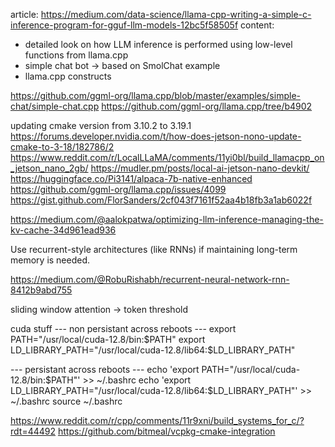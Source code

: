 article: https://medium.com/data-science/llama-cpp-writing-a-simple-c-inference-program-for-gguf-llm-models-12bc5f58505f
content: 
- detailed look on how LLM inference is performed using low-level functions from llama.cpp
- simple chat bot -> based on SmolChat example
- llama.cpp constructs

https://github.com/ggml-org/llama.cpp/blob/master/examples/simple-chat/simple-chat.cpp
https://github.com/ggml-org/llama.cpp/tree/b4902

updating cmake version from 3.10.2 to 3.19.1
https://forums.developer.nvidia.com/t/how-does-jetson-nono-update-cmake-to-3-18/182786/2
https://www.reddit.com/r/LocalLLaMA/comments/11yi0bl/build_llamacpp_on_jetson_nano_2gb/
https://mudler.pm/posts/local-ai-jetson-nano-devkit/
https://huggingface.co/Pi3141/alpaca-7b-native-enhanced
https://github.com/ggml-org/llama.cpp/issues/4099
https://gist.github.com/FlorSanders/2cf043f7161f52aa4b18fb3a1ab6022f

https://medium.com/@aalokpatwa/optimizing-llm-inference-managing-the-kv-cache-34d961ead936

Use recurrent-style architectures (like RNNs) if maintaining long-term memory is needed.

https://medium.com/@RobuRishabh/recurrent-neural-network-rnn-8412b9abd755

sliding window attention  -> token threshold 

cuda stuff
--- non persistant across reboots ---
export PATH="/usr/local/cuda-12.8/bin:$PATH"
export LD_LIBRARY_PATH="/usr/local/cuda-12.8/lib64:$LD_LIBRARY_PATH"

--- persistant across reboots ---
echo 'export PATH="/usr/local/cuda-12.8/bin:$PATH"' >> ~/.bashrc
echo 'export LD_LIBRARY_PATH="/usr/local/cuda-12.8/lib64:$LD_LIBRARY_PATH"' >> ~/.bashrc
source ~/.bashrc

https://www.reddit.com/r/cpp/comments/11r9xni/build_systems_for_c/?rdt=44492
https://github.com/bitmeal/vcpkg-cmake-integration